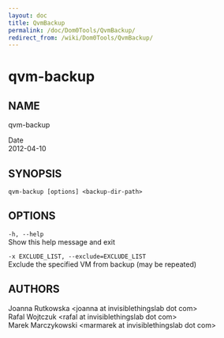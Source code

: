 ```yaml
---
layout: doc
title: QvmBackup
permalink: /doc/Dom0Tools/QvmBackup/
redirect_from: /wiki/Dom0Tools/QvmBackup/
---
```


qvm-backup
==========

NAME
----

qvm-backup

Date  
2012-04-10

SYNOPSIS
--------

`qvm-backup [options] <backup-dir-path>` 

OPTIONS
-------

`-h, --help`  
Show this help message and exit

`-x EXCLUDE_LIST, --exclude=EXCLUDE_LIST`  
Exclude the specified VM from backup (may be repeated)

AUTHORS
-------

Joanna Rutkowska \<joanna at invisiblethingslab dot com\>  
Rafal Wojtczuk \<rafal at invisiblethingslab dot com\>  
Marek Marczykowski \<marmarek at invisiblethingslab dot com\>
